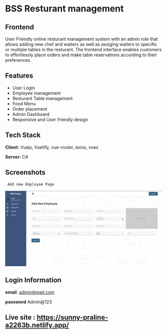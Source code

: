 
# BSS Resturant management


## Frontend
User Friendly online resturant management system with an admin role that allows adding new chef and waiters as well as assiging waiters to specific or multiple tables in the resturant. The frontend interface enables customers to effortlessly place orders and make table reservations according to their preferences. 


## Features

- User Login
- Employee management
- Resturant Table management
- Food Menu
- Order placement
- Admin Dashboard
- Responsive and User friendly design


## Tech Stack

**Client:** Vuejs, Vuetify, vue-router, axios, vuex

**Server:** C#


## Screenshots

     Add new Employee Page

![App Screenshot](src/assets/projectImages/add-employee.png)

## Login Information
**email**: admin@mail.com

**password** Admin@123


## Live site : https://sunny-praline-a2263b.netlify.app/



